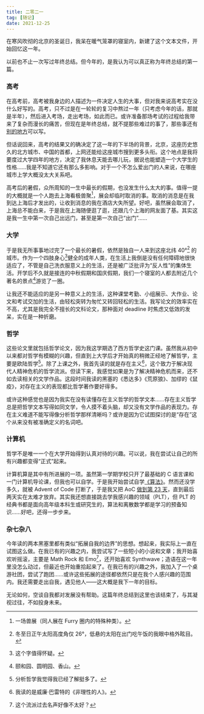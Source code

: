 ```yaml
---
title: 二零二一
tag: [随记]
date: 2021-12-25
---
```


在寒风吹彻的北京的圣诞日，我呆在暖气笼罩的寝室内，新建了这个文本文件，开始回忆这一年。

以前也不止一次写过年终总结。但今年的，是我认为可以真正称为年终总结的第一篇。

<!-- more -->

### 高考

在高考前，高考被我身边的人描述为一件决定人生的大事，但对我来说高考实在没什么好写的。高考，只不过是在一轮轮的复习中熬过一年（只考虑今年的话，那就是半年），然后进入考场，走出考场，如此而已。或许准备那场考试的过程给我带来了复杂而漫长的痛苦，但现在是年终总结，就不提那些难过的事了，那些事还有[别的](../eighteen/)[地方](../rubble/)可以写。

但话说回来，高考的结果又的确决定了这一年的下半场的背景，北京，这座历史悠久的北方城市、中国的首都，上网还能给这座城市搜到更多头衔。这个地点是我将要度过大学四年的地方，决定了我休息天能去哪儿玩，据说也能塑造一个大学生的性格……我是不知道它还有那么多影响。对于一个不怎么爱出门的人来说，在哪座城市上学大概没太大关系吧。

高考后的暑假，众所周知的一生中最长的假期，也没发生什么太大的事。值得一提的大概就是一个人跑去上海看极兽聚[^0]，展会却临时取消的事。取消的消息是在我到达上海后才发出的，让收到消息的我在酒店大失所望。好吧，虽然展会取消了，上海总不能白来，于是我在上海随便逛了逛，还跟几个上海的网友面了基。其实这是我一生中第一次自己出远门，甚至是第一次自己“出门”……

[^0]: 一场兽展（同人展在 Furry 圈内的特殊种类）。

### 大学

于是我无所事事地过完了一个最长的暑假，依然是独自一人来到这座北纬 40°[^1] 的城市。作为一个四肢身心[^2]健全的成年人类，在生活上我倒是没有任何障碍地很快适应了，不管是自己洗衣服意义上的生活，还是被广泛批评为“反人性”的集体生活。开学后不久就是接连的中秋假期和国庆假期，我们一个寝室的人都去附近几个著名的景点[^3]游览了一圈。

让我还不能适应的是另一种意义上的生活，这种课堂考勤、小组展示、大作业、论文和考试交加的生活，由轻松突转为匆忙又转回轻松的生活。我写论文的效率实在不高，尤其是我完全不擅长的文科论文，那种面对 deadline 时焦虑又低效的发呆，实在是一种折磨。

[^1]: 冬至日正午太阳高度角仅 26°，低悬的太阳在出门吃午饭的我眼中格外眩目。
[^2]: 这个字值得怀疑。
[^3]: 颐和园、圆明园、香山。

### 哲学

这些论文里就包括哲学论文，因为我这学期选了西方哲学史这门课。虽然我从初中以来都对哲学有模糊的兴趣，但直到上大学后才开始真的稍微正经地了解哲学，主要是欧陆哲学[^4]。除了上课之外，我首先读的就是存在主义[^5]，这个致力于解决现代人精神危机的哲学流派。但读下来，我感觉如果是为了解决精神危机而来，还不如去读相关的文学作品。这段时间我读的黑塞的《悉达多》《荒原狼》、加缪的《鼠疫》，对存在主义的表现都比哲学著作要好得多。

或许这种感觉也是因为我实在没有读懂存在主义哲学的哲学文本……存在主义哲学总是把哲学文本写得如同文学，令人摸不着头脑，却又没有文学作品的表现力。存在主义难道不能写得像分析哲学那样清晰吗？或许是因为它试图探讨的是“存在”这个从来没有被准确定义的名词吧。

[^4]: 分析哲学我觉得我已经了解挺多了。
[^5]: 我读的是威廉·巴雷特的《非理性的人》。

### 计算机

哲学不是唯一一个在大学开始得到认真对待的兴趣。可以说，我在尝试让自己的所有兴趣都变得“正式”起来。

计算机算是其中有所进展的一项。虽然第一学期学校只开了最基础的 C 语言课和一门计算机导论课，但我也可以自学。于是我开始尝试自学[《算法》](https://github.com/refparo/book-algorithms)。然而还没学多久，就被 Advent of Code 打断了，于是我又把 AoC [做到第 23 天](https://github.com/refparo/advent-of-code/tree/2021)，直到最后两天实在太难才放弃。其实我还想直接跳去学我感兴趣的领域（PLT），但 PLT 的经典书都是面向高年级本科生或研究生的，算法和离散数学都是学习的预备知识……好吧，还得一步步来。

### 杂七杂八

今年读的两本黑塞里都有类似“拓展自我的边界”的思想。想起来，我实际上一直在试图这么做。在我已有的兴趣之内，我尝试写了一些短小的小说和文章；我开始喜欢听摇滚，主要是 Math Rock 和 Emo[^6]，还开始喜欢 Synthwave；造语在这一年里没怎么动过，但最近也开始重拾起来了。在我已有的兴趣之外，我加入了一个桌游社团，尝试了跑团……或许这些拓展的途径都依然只是在我个人感兴趣的范围内。我还需要走出自我，遇见他人——这大概是我下一年的目标。

无论如何，空谈自我都对发展没有帮助。这篇年终总结到这里也该结束了，与其凝视过往，不如投身未来。

[^6]: 这个流派过去名声好像不太好？
